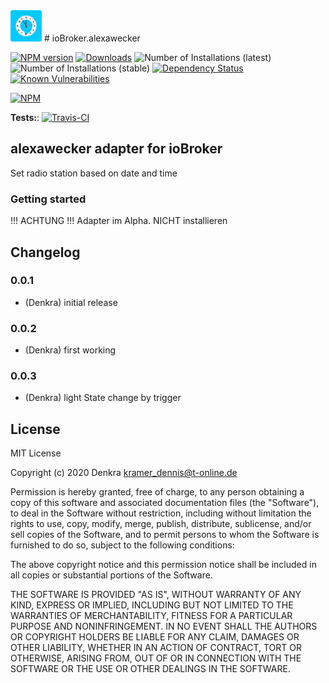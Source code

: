 <img src="./admin/alexawecker.png" width="50" height="50">
# ioBroker.alexawecker

[![NPM version](http://img.shields.io/npm/v/iobroker.alexawecker.svg)](https://www.npmjs.com/package/iobroker.alexawecker)
[![Downloads](https://img.shields.io/npm/dm/iobroker.alexawecker.svg)](https://www.npmjs.com/package/iobroker.alexawecker)
![Number of Installations (latest)](http://iobroker.live/badges/alexawecker-installed.svg)
![Number of Installations (stable)](http://iobroker.live/badges/alexawecker-stable.svg)
[![Dependency Status](https://img.shields.io/david/Denkra/iobroker.alexawecker.svg)](https://david-dm.org/Denkra/iobroker.alexawecker)
[![Known Vulnerabilities](https://snyk.io/test/github/Denkra/ioBroker.alexawecker/badge.svg)](https://snyk.io/test/github/Denkra/ioBroker.alexawecker)

[![NPM](https://nodei.co/npm/iobroker.alexawecker.png?downloads=true)](https://nodei.co/npm/iobroker.alexawecker/)

**Tests:**: [![Travis-CI](http://img.shields.io/travis/Denkra/ioBroker.alexawecker/master.svg)](https://travis-ci.org/Denkra/ioBroker.alexawecker)

## alexawecker adapter for ioBroker

Set radio station based on date and time


### Getting started

!!! ACHTUNG !!!
Adapter im Alpha. NICHT installieren

## Changelog

### 0.0.1
* (Denkra) initial release

### 0.0.2
* (Denkra) first working 

### 0.0.3
* (Denkra) light State change by trigger


## License
MIT License

Copyright (c) 2020 Denkra <kramer_dennis@t-online.de>

Permission is hereby granted, free of charge, to any person obtaining a copy
of this software and associated documentation files (the "Software"), to deal
in the Software without restriction, including without limitation the rights
to use, copy, modify, merge, publish, distribute, sublicense, and/or sell
copies of the Software, and to permit persons to whom the Software is
furnished to do so, subject to the following conditions:

The above copyright notice and this permission notice shall be included in all
copies or substantial portions of the Software.

THE SOFTWARE IS PROVIDED "AS IS", WITHOUT WARRANTY OF ANY KIND, EXPRESS OR
IMPLIED, INCLUDING BUT NOT LIMITED TO THE WARRANTIES OF MERCHANTABILITY,
FITNESS FOR A PARTICULAR PURPOSE AND NONINFRINGEMENT. IN NO EVENT SHALL THE
AUTHORS OR COPYRIGHT HOLDERS BE LIABLE FOR ANY CLAIM, DAMAGES OR OTHER
LIABILITY, WHETHER IN AN ACTION OF CONTRACT, TORT OR OTHERWISE, ARISING FROM,
OUT OF OR IN CONNECTION WITH THE SOFTWARE OR THE USE OR OTHER DEALINGS IN THE
SOFTWARE.